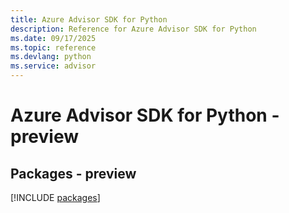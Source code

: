 ```yaml
---
title: Azure Advisor SDK for Python
description: Reference for Azure Advisor SDK for Python
ms.date: 09/17/2025
ms.topic: reference
ms.devlang: python
ms.service: advisor
---
```

# Azure Advisor SDK for Python - preview
## Packages - preview
[!INCLUDE [packages](advisor-index.md)]